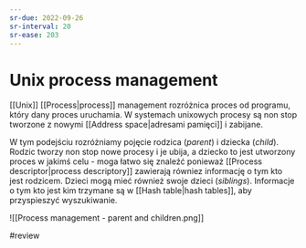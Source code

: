 ```yaml
---
sr-due: 2022-09-26
sr-interval: 20
sr-ease: 203
---
```


# Unix process management
[[Unix]] [[Process|process]] management rozróżnica proces od programu, który dany proces uruchamia. W systemach unixowych procesy są non stop tworzone z nowymi [[Address space|adresami pamięci]] i zabijane. 

W tym podejściu rozróżniamy pojęcie rodzica (*parent*) i dziecka (*child*). Rodzic tworzy non stop nowe procesy i je ubija, a dziecko to jest utworzony proces w jakimś celu - moga łatwo się znaleźć ponieważ [[Process descriptor|process descriptory]] zawierają równiez informację o tym kto jest rodzicem. Dzieci mogą mieć również swoje dzieci (*siblings*). Informacje o tym kto jest kim trzymane są w [[Hash table|hash tables]], aby przyspieszyć wyszukiwanie.

![[Process management - parent and children.png]]

#review